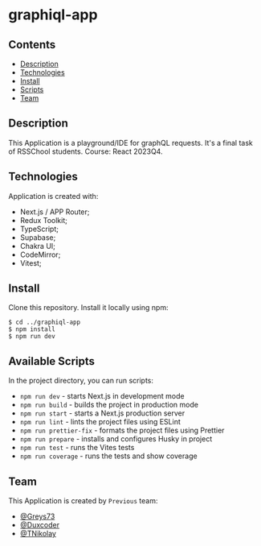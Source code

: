# graphiql-app

## Contents

- [Description](#description)
- [Technologies](#technologies)
- [Install](#install)
- [Scripts](#available-scripts)
- [Team](#team)

## Description

This Application is a playground/IDE for graphQL requests. It's a final task of RSSChool students. Course: React 2023Q4.

## Technologies

Application is created with:

- Next.js / APP Router;
- Redux Toolkit;
- TypeScript;
- Supabase;
- Chakra UI;
- CodeMirror;
- Vitest;

## Install

Clone this repository. Install it locally using npm:

```
$ cd ../graphiql-app
$ npm install
$ npm run dev
```

## Available Scripts

In the project directory, you can run scripts:

- `npm run dev` - starts Next.js in development mode
- `npm run build` - builds the project in production mode
- `npm run start` - starts a Next.js production server
- `npm run lint` - lints the project files using ESLint
- `npm run prettier-fix` - formats the project files using Prettier
- `npm run prepare` - installs and configures Husky in project
- `npm run test` - runs the Vites tests
- `npm run coverage` - runs the tests and show coverage

## Team

This Application is created by `Previous` team:

- [@Greys73](https://github.com/Greys73)
- [@Duxcoder](https://github.com/duxcoder)
- [@TNikolay](https://github.com/tnikolay)

